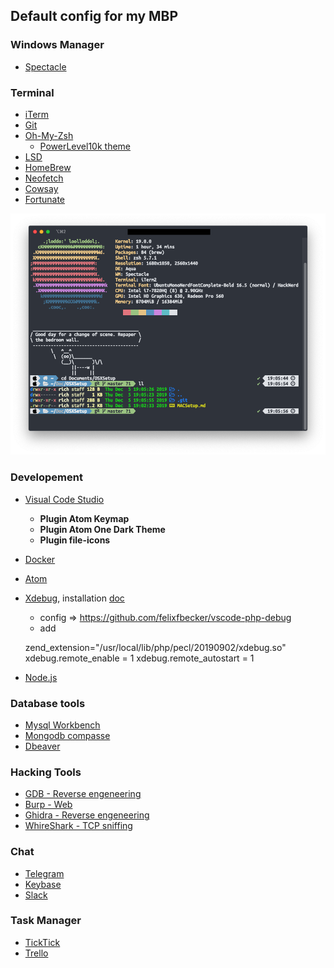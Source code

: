 ## Default config for my MBP

### Windows Manager
* [Spectacle](https://github.com/eczarny/spectacle)

### Terminal
* [iTerm](https://github.com/gnachman/iTerm2)
* [Git](https://git-scm.com/)
* [Oh-My-Zsh](https://ohmyz.sh/)
    * [PowerLevel10k theme](https://github.com/romkatv/powerlevel10k)
* [LSD](https://github.com/Peltoche/lsd)
* [HomeBrew](https://brew.sh/index_fr)
* [Neofetch](https://github.com/dylanaraps/neofetch)
* [Cowsay](https://github.com/tnalpgge/rank-amateur-cowsay)
* [Fortunate](https://www.ibiblio.org/pub/linux/games/amusements/fortune/!INDEX.html)

![terminal](imgs/terminal.png)

### Developement
* [Visual Code Studio](https://code.visualstudio.com/)
    * **Plugin Atom Keymap**
    * **Plugin Atom One Dark Theme**
    * **Plugin file-icons**
* [Docker](https://www.docker.com/)
* [Atom](https://atom.io/)
* [Xdebug](https://gist.github.com/ankurk91/22e4a07be552790a9d6a063ee1bace05), installation [doc](https://medium.com/@romaninsh/install-php-7-2-xdebug-on-macos-high-sierra-with-homebrew-july-2018-d7968fe7e8b8)
   * config => https://github.com/felixfbecker/vscode-php-debug
   * add
      
    zend_extension="/usr/local/lib/php/pecl/20190902/xdebug.so"
    xdebug.remote_enable = 1
    xdebug.remote_autostart = 1
      
* [Node.js](https://nodejs.org/en/)

### Database tools
* [Mysql Workbench](https://www.mysql.com/fr/products/workbench/)
* [Mongodb compasse](https://www.mongodb.com/products/compass?lang=fr-fr)
* [Dbeaver](https://dbeaver.io/)

### Hacking Tools
* [GDB - Reverse engeneering](https://www.gnu.org/software/gdb/)
* [Burp - Web](https://portswigger.net/burp)
* [Ghidra - Reverse engeneering](https://ghidra-sre.org/)
* [WhireShark - TCP sniffing](https://www.wireshark.org/)
### Chat
* [Telegram](https://telegram.org/)
* [Keybase](https://keybase.io/)
* [Slack](https://slack.com/intl/en-ch/?eu_nc=1)


### Task Manager
* [TickTick](https://ticktick.com/)
* [Trello](https://trello.com/fr)
